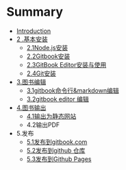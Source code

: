 # Summary

* [Introduction](README.md)
* [2 .基本安装](chapter1.md)
  * [2.1Node.js安装](chapter1/21nodejsan-zhuang.md)
  * [2.2Gitbook安装](chapter1/gitbookan-zhuang.md)
  * [2.3GitBook Editor安装与使用](chapter1/23gitbook-editoran-zhuang.md)
  * [2.4Git安装](chapter1/gitbookming-ling-xing-su-lan.md)
* [3.图书编辑](3tu-shu-bian-ji.md)
  * [3.1gitbook命令行&markdown编辑](3tu-shu-bian-ji/31gitbookming-ling-884c26-markdown-bian-ji.md)
  * [3.2gitbook editor 编辑](3tu-shu-bian-ji/gitbook-editor-bian-ji.md)
* [4.图书输出](4tu-shu-shu-chu.md)
  * [4.1输出为静态网站](shu-chu-wei-jing-tai-wang-zhan.md)
  * 4.2输出PDF
* 5.发布
  * [5.1发布到gitbook.com](fa-bu-daogitbook-com.md)
  * [5.2发布到github 仓库](52fa-bu-dao-github-cang-ku.md)
  * [5.3发布到Github Pages ](53fa-bu-dao-github-pages.md)

